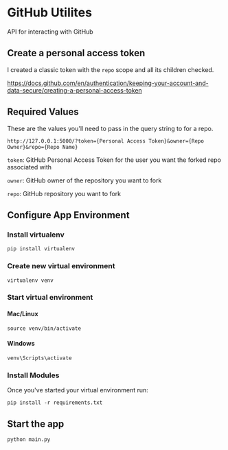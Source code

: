 # GitHub Utilites

API for interacting with GitHub

## Create a personal access token

I created a classic token with the `repo` scope and all its children checked.

https://docs.github.com/en/authentication/keeping-your-account-and-data-secure/creating-a-personal-access-token

## Required Values

These are the values you'll need to pass in the query string to for a repo.

```
http://127.0.0.1:5000/?token={Personal Access Token}&owner={Repo Owner}&repo={Repo Name}
```

`token`: GitHub Personal Access Token for the user you want the forked repo associated with

`owner`: GitHub owner of the repository you want to fork

`repo`: GitHub repository you want to fork

## Configure App Environment

### Install virtualenv

```
pip install virtualenv
```

### Create new virtual environment

```
virtualenv venv
```

### Start virtual environment

#### Mac/Linux 

```
source venv/bin/activate
```

#### Windows

```
venv\Scripts\activate
```

### Install Modules

Once you've started your virtual environment run:

```
pip install -r requirements.txt
```

## Start the app

```
python main.py
```